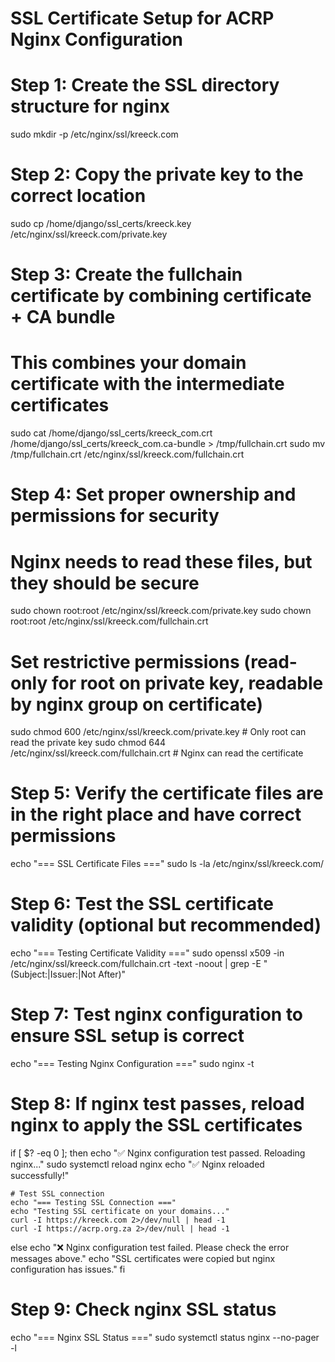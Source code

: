 # SSL Certificate Setup for ACRP Nginx Configuration

# Step 1: Create the SSL directory structure for nginx
sudo mkdir -p /etc/nginx/ssl/kreeck.com

# Step 2: Copy the private key to the correct location
sudo cp /home/django/ssl_certs/kreeck.key /etc/nginx/ssl/kreeck.com/private.key

# Step 3: Create the fullchain certificate by combining certificate + CA bundle
# This combines your domain certificate with the intermediate certificates
sudo cat /home/django/ssl_certs/kreeck_com.crt /home/django/ssl_certs/kreeck_com.ca-bundle > /tmp/fullchain.crt
sudo mv /tmp/fullchain.crt /etc/nginx/ssl/kreeck.com/fullchain.crt

# Step 4: Set proper ownership and permissions for security
# Nginx needs to read these files, but they should be secure
sudo chown root:root /etc/nginx/ssl/kreeck.com/private.key
sudo chown root:root /etc/nginx/ssl/kreeck.com/fullchain.crt

# Set restrictive permissions (read-only for root on private key, readable by nginx group on certificate)
sudo chmod 600 /etc/nginx/ssl/kreeck.com/private.key  # Only root can read the private key
sudo chmod 644 /etc/nginx/ssl/kreeck.com/fullchain.crt  # Nginx can read the certificate

# Step 5: Verify the certificate files are in the right place and have correct permissions
echo "=== SSL Certificate Files ==="
sudo ls -la /etc/nginx/ssl/kreeck.com/

# Step 6: Test the SSL certificate validity (optional but recommended)
echo "=== Testing Certificate Validity ==="
sudo openssl x509 -in /etc/nginx/ssl/kreeck.com/fullchain.crt -text -noout | grep -E "(Subject:|Issuer:|Not After)"

# Step 7: Test nginx configuration to ensure SSL setup is correct
echo "=== Testing Nginx Configuration ==="
sudo nginx -t

# Step 8: If nginx test passes, reload nginx to apply the SSL certificates
if [ $? -eq 0 ]; then
    echo "✅ Nginx configuration test passed. Reloading nginx..."
    sudo systemctl reload nginx
    echo "✅ Nginx reloaded successfully!"
    
    # Test SSL connection
    echo "=== Testing SSL Connection ==="
    echo "Testing SSL certificate on your domains..."
    curl -I https://kreeck.com 2>/dev/null | head -1
    curl -I https://acrp.org.za 2>/dev/null | head -1
else
    echo "❌ Nginx configuration test failed. Please check the error messages above."
    echo "SSL certificates were copied but nginx configuration has issues."
fi

# Step 9: Check nginx SSL status
echo "=== Nginx SSL Status ==="
sudo systemctl status nginx --no-pager -l